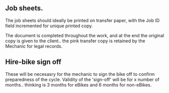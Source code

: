 ## Job sheets.

The job sheets should ideally be printed on transfer paper, with the Job ID field incremented for unique printed copy.

The document is completed throughout the work, and at the end the original copy is given to the client.. the pink transfer copy is retained by the Mechanic for legal records.

## Hire-bike sign off

These will be necesasry for the mechanic to sign the bike off to confirm preparedness of the cycle. Validity of the 'sign-off' will be for x number of months.. thinking is 3 months for eBikes and 6 months for non-eBikes. 